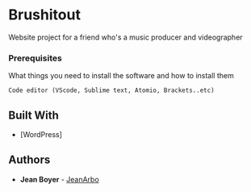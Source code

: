 # Brushitout
Website project for a friend who's a music producer and videographer

### Prerequisites

What things you need to install the software and how to install them

```
Code editor (VScode, Sublime text, Atomio, Brackets..etc)
```

## Built With

* [WordPress]

## Authors

* **Jean Boyer** - [JeanArbo](http://jeanarbo.com/)
